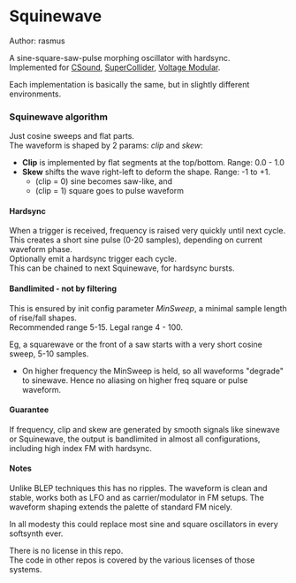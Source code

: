 # Squinewave

Author: rasmus

A sine-square-saw-pulse morphing oscillator with hardsync.  
Implemented for [CSound](./csound), [SuperCollider](./supercollider), [Voltage Modular](./java).

Each implementation is basically the same, but in slightly different environments.


### Squinewave algorithm

Just cosine sweeps and flat parts.  
The waveform is shaped by 2 params: *clip* and *skew*:

* **Clip** is implemented by flat segments at the top/bottom. Range: 0.0 - 1.0
* **Skew** shifts the wave right-left to deform the shape.  Range: -1 to +1.
  *  (clip = 0) sine becomes saw-like, and
  *  (clip = 1) square goes to pulse waveform


#### Hardsync
When a trigger is received, frequency is raised very quickly until next cycle.  
This creates a short sine pulse (0-20 samples), depending on current waveform phase.  
Optionally emit a hardsync trigger each cycle.  
This can be chained to next Squinewave, for hardsync bursts.


#### Bandlimited - not by filtering
This is ensured by init config parameter *MinSweep*, a minimal sample length of rise/fall shapes.  
Recommended range 5-15. Legal range 4 - 100.

Eg, a squarewave or the front of a saw starts with a very short cosine sweep, 5-10 samples.
* On higher frequency the MinSweep is held, so all waveforms "degrade" to sinewave.
  Hence no aliasing on higher freq square or pulse waveform.


#### Guarantee
If frequency, clip and skew are generated by smooth signals like sinewave or Squinewave, the output is bandlimited in almost all configurations, including high index FM with hardsync.


#### Notes
Unlike BLEP techniques this has no ripples. The waveform is clean and stable, works both as LFO and as carrier/modulator in FM setups. The waveform shaping extends the palette of standard FM nicely.

In all modesty this could replace most sine and square oscillators in every softsynth ever.

There is no license in this repo.  
The code in other repos is covered by the various licenses of those systems.